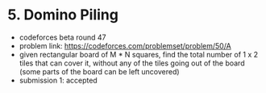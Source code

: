 # 5. Domino Piling

* codeforces beta round 47
* problem link: https://codeforces.com/problemset/problem/50/A
* given rectangular board of M * N squares, find the total number of 1 x 2 tiles that can cover it, without any of the tiles going out of the board (some parts of the board can be left uncovered)
* submission 1: accepted